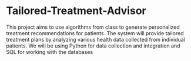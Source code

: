 # Tailored-Treatment-Advisor
This project aims to use algorithms from class to generate personalized treatment recommendations for patients. The system will provide tailored treatment plans by analyzing various health data collected from individual patients.  We will be using Python for data collection and integration and SQL for working with the databases
